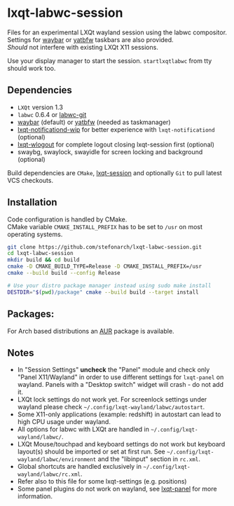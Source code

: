 # lxqt-labwc-session

Files for an experimental LXQt wayland session using the labwc compositor.<br>
Settings for [waybar] or [yatbfw] taskbars are also provided.<br>
*Should* not interfere with existing LXQt X11 sessions.

Use your display manager to start the session.
`startlxqtlabwc` from tty should work too.

## Dependencies

* `LXQt` version 1.3
* `labwc` 0.6.4 or [labwc-git]
* [waybar] (default) or [yatbfw] (needed as taskmanager)
* [lxqt-notificationd-wip] for better experience with `lxqt-notificationd` (optional)
* [lxqt-wlogout] for complete logout closing lxqt-session first (optional)
* swaybg, swaylock, swayidle for screen locking and background (optional)

Build dependencies are `CMake`, [lxqt-session] and optionally
`Git` to pull latest VCS checkouts.

## Installation

Code configuration is handled by CMake.<br>
CMake variable `CMAKE_INSTALL_PREFIX` has to be set to `/usr` on most operating systems.

```bash
git clone https://github.com/stefonarch/lxqt-labwc-session.git
cd lxqt-labwc-session
mkdir build && cd build
cmake -D CMAKE_BUILD_TYPE=Release -D CMAKE_INSTALL_PREFIX=/usr
cmake --build build --config Release

# Use your distro package manager instead using sudo make install
DESTDIR="$(pwd)/package" cmake --build build --target install
```

## Packages:

For Arch based distributions an [AUR] package is available.

## Notes

* In "Session Settings" **uncheck** the "Panel" module and check only
  "Panel X11/Wayland" in order to use different settings for `lxqt-panel`
  on wayland. Panels with a "Desktop switch" widget will crash - do not add it.
* LXQt lock settings do not work yet. For screenlock settings under wayland
  please check `~/.config/lxqt-wayland/labwc/autostart`.
* Some X11-only applications (example: redshift) in autostart
  can lead to high CPU usage under wayland.
* All options for labwc with LXQt are handled in `~/.config/lxqt-wayland/labwc/`.
* LXQt Mouse/touchpad and keyboard settings do not work but keyboard layout(s)
  should be imported or set at first run. See
  `~/.config/lxqt-wayland/labwc/environment` and the "libinput" section in `rc.xml`.
* Global shortcuts are handled exclusively in `~/.config/lxqt-wayland/labwc/rc.xml`.
* Refer also to this file for some lxqt-settings (e.g. positions)
* Some panel plugins do not work on wayland, see [lxqt-panel] for more information.


[AUR]:                    https://aur.archlinux.org/packages/lxqt-labwc-session-git
[labwc-git]:              https://github.com/labwc/labwc/
[lxqt-notificationd-wip]: https://github.com/stefonarch/lxqt-notificationd/tree/wip_layer_shell_qt/
[lxqt-panel]:             https://github.com/stefonarch/LXQt-Wayland-files/blob/main/lxqt-panel.md
[lxqt-session]:           https://github.com/lxqt/lxqt-session/
[yatbfw]:                 https://github.com/selairi/yatbfw/
[waybar]:                 https://github.com/Alexays/Waybar/
[lxqt-wlogout]:           https://github.com/stefonarch/lxqt-wlogout
